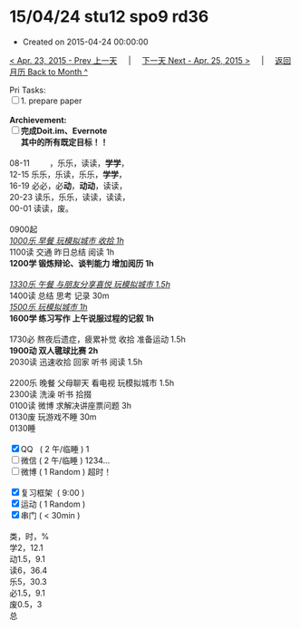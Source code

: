 # 15/04/24 stu12 spo9 rd36

- Created on 2015-04-24 00:00:00

[< Apr. 23, 2015 - Prev 上一天](/_archived/lifelogs/2015/04/d23.md) &nbsp; &nbsp; | &nbsp; &nbsp; [下一天 Next - Apr. 25, 2015 >](/_archived/lifelogs/2015/04/d25.md) &nbsp; &nbsp; |  &nbsp; &nbsp; [返回月历 Back to Month ^](/_archived/lifelogs/2015/04/index.md)
<br/><div>Pri Tasks:</div>    <div><input type="checkbox" />1. prepare paper</div>    <div><br/></div>    <div><strong>Archievement:</strong></div>    <div><strong><input type="checkbox" /></strong><strong>完成Doit.im、</strong><strong>Evernote</strong></div>    <div><strong>      其中的</strong><strong>所有</strong><strong>既定目标！！</strong></div>    <div><br/></div>    <div>08-11         ，乐乐，读读，<b>学学</b>，</div>    <div>12-15 乐乐，乐读，乐乐，<b>学学</b>，</div>    <div>16-19 必必，必<b>动</b>，<b>动动</b>，读读，</div>    <div>20-23 读乐，乐乐，读读，读读，</div><div>00-01 读读，废。</div>    <div><br/></div>    <div>0900起</div>    <div style="text-align: justify;"><u><i>1000乐 早餐 玩模拟城市 收拾 1h</i></u></div>    <div>1100读 交通 昨日总结 阅读 1h</div>    <div><b>1200学 </b><b>锻炼</b><b>辩论、谈判能力 增加阅历 1h </b></div>    <div><br/></div>    <div><i><u>1330乐 午餐 与朋友分享喜悦 玩模拟城市 1.5h</u></i></div>    <div>1400读 总结 思考 记录 30m</div>    <div style="text-align: justify;"><i><u>1500乐 玩模拟城市 1h</u></i></div>    <div><strong>160</strong><strong>0学 练习写作 上午说服过程的记叙 1h</strong></div>    <div><br/></div>    <div>1730必 熬夜后遗症，疲累补觉 收拾 准备运动 1.5h</div>    <div><b>1900动 双人毽球比赛 2h</b></div>    <div>2030读 迅速收拾 回家 听书 阅读 1.5h</div>    <div><br/></div>    <div>2200乐 晚餐 父母聊天 看电视 玩模拟城市 1.5h</div>    <div>2300读 洗澡 听书 拾掇</div>    <div>0100读 微博 求解决讲座票问题 3h</div><div>0130废 玩游戏不睡 30m</div><div>0130睡</div>    <div><br/></div>    <div><input type="checkbox" checked="true" />QQ   ( 2 午/临睡 ) 1</div>    <div><input type="checkbox" />微信 ( 2 午/临睡 ) 1234…</div>    <div><input type="checkbox" />微博 ( 1 Random ) 超时！</div>    <div><br/></div>    <div><input type="checkbox" checked="true" />复习框架  ( 9:00 ) </div>    <div><input type="checkbox" checked="true" />运动 ( 1 Random ) </div>    <div><input type="checkbox" checked="true" />串门 ( < 30min ) </div>    <div><br/></div>    <div>类，时，%</div>    <div>学2，12.1</div>    <div>动1.5，9.1</div>    <div>读6，36.4</div>    <div>乐5，30.3</div>    <div>必1.5，9.1</div>    <div>废0.5，3</div>    <div>总</div>
